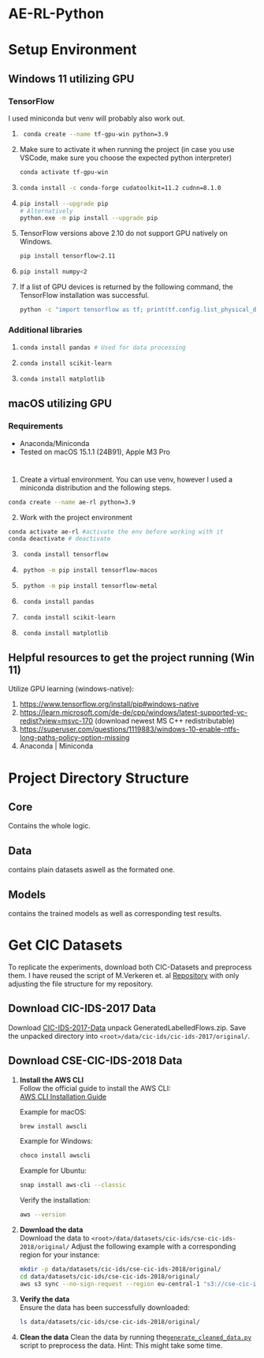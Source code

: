 # AE-RL-Python

# Setup Environment
## Windows 11 utilizing GPU
### TensorFlow 
I used miniconda but venv will probably also work out.

1. ```sh
    conda create --name tf-gpu-win python=3.9
   ```
2. Make sure to activate it when running the project (in case you use VSCode, make sure you choose the expected python interpreter)
   ```sh
   conda activate tf-gpu-win 
   ```
3. ```sh
   conda install -c conda-forge cudatoolkit=11.2 cudnn=8.1.0
   ```

4. ```sh
   pip install --upgrade pip 
   # Alternatively
   python.exe -m pip install --upgrade pip
   ```

5. TensorFlow versions above 2.10 do not support GPU natively on Windows.
   ```sh
   pip install tensorflow<2.11 
   ```

6. ```sh
   pip install numpy<2
   ```

7. If a list of GPU devices is returned by the following command, the TensorFlow installation was successful.
   ```sh
   python -c "import tensorflow as tf; print(tf.config.list_physical_devices('GPU'))" 
   ```

### Additional libraries
1. ```sh
   conda install pandas # Used for data processing
   ```
   
2. ```sh
   conda install scikit-learn
   ```

3. ```sh
   conda install matplotlib
   ```

## macOS utilizing GPU
### Requirements
- Anaconda/Miniconda
- Tested on macOS 15.1.1 (24B91), Apple M3 Pro
#
1. Create a virtual environment. You can use venv, however I used a miniconda distribution and the following steps.

```sh
conda create --name ae-rl python=3.9
```

2. Work with the project environment
```sh
conda activate ae-rl #activate the env before working with it
conda deactivate # deactivate
```

3. ```sh
    conda install tensorflow
    ```

4. ```sh
    python -m pip install tensorflow-macos
    ```
5. ```sh 
    python -m pip install tensorflow-metal
    ```
6. ```sh 
    conda install pandas
    ```
7. ```sh 
    conda install scikit-learn
    ```
8. ```sh 
    conda install matplotlib
    ```

## Helpful resources to get the project running (Win 11)

 Utilize GPU learning (windows-native):
 1. https://www.tensorflow.org/install/pip#windows-native
 2. https://learn.microsoft.com/de-de/cpp/windows/latest-supported-vc-redist?view=msvc-170 (download newest MS C++ redistributable)
 2. https://superuser.com/questions/1119883/windows-10-enable-ntfs-long-paths-policy-option-missing
 3. Anaconda | Miniconda 

# Project Directory Structure
## Core
Contains the whole logic.

## Data
contains plain datasets aswell as the formated one.

## Models
 contains the trained models as well as corresponding test results.


# Get CIC Datasets
To replicate the experiments, download both CIC-Datasets and preprocess them.
I have reused the script of M.Verkeren et. al [Repository](https://gitlab.ilabt.imec.be/mverkerk/ids-dataset-cleaning/-/blob/master/data_cleaning.py?ref_type=heads) with only adjusting the file structure for my repository.

## Download CIC-IDS-2017 Data
Download [CIC-IDS-2017-Data](http://cicresearch.ca/CICDataset/CIC-IDS-2017/Dataset/) unpack GeneratedLabelledFlows.zip.
Save the unpacked directory into `<root>/data/cic-ids/cic-ids-2017/original/`.
## Download CSE-CIC-IDS-2018 Data
1. **Install the AWS CLI**  
   Follow the official guide to install the AWS CLI:  
   [AWS CLI Installation Guide](https://docs.aws.amazon.com/cli/latest/userguide/install-cliv2.html)

   Example for macOS:
   ```sh
   brew install awscli
   ```

   Example for Windows:
   ```sh
   choco install awscli
   ```

   Example for Ubuntu:
   ```sh
   snap install aws-cli --classic
   ```

   Verify the installation:
   ```sh
   aws --version
   ```

2. **Download the data**  
   Download the data to `<root>/data/datasets/cic-ids/cse-cic-ids-2018/original/`
   Adjust the following example with a corresponding region for your instance:
   ```sh
   mkdir -p data/datasets/cic-ids/cse-cic-ids-2018/original/
   cd data/datasets/cic-ids/cse-cic-ids-2018/original/
   aws s3 sync --no-sign-request --region eu-central-1 "s3://cse-cic-ids2018/Processed Traffic Data for ML Algorithms/" .
   ```

3. **Verify the data**  
   Ensure the data has been successfully downloaded:
   ```sh
   ls data/datasets/cic-ids/cse-cic-ids-2018/original/
   ```

4. **Clean the data** 
 Clean the data by running the[`generate_cleaned_data.py`](./data/datasets/cic-ids/generate_cleaned_data.py) script to preprocess the data. Hint: This might take some time.